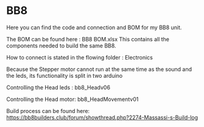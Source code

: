 # BB8
Here you can find the code and connection and BOM for my BB8 unit.

The BOM can be found here : BB8 BOM.xlsx
This contains all the components needed to build the same BB8.

How to connect is stated in the flowing folder : Electronics

Because the Stepper motor cannot run at the same time as the sound and the leds, its functionality is split in two arduino 

Controlling the Head leds : bb8_Headv06

Controlling the Head motor: bb8_HeadMovementv01

Build process can be found here: https://bb8builders.club/forum/showthread.php?2274-Massassi-s-Build-log

